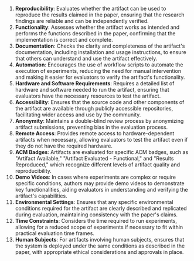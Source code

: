 1. **Reproducibility**: Evaluates whether the artifact can be used to reproduce the results claimed in the paper, ensuring that the research findings are reliable and can be independently verified.
2. **Functionality**: Assesses whether the artifact works as intended and performs the functions described in the paper, confirming that the implementation is correct and complete.
3. **Documentation**: Checks the clarity and completeness of the artifact's documentation, including installation and usage instructions, to ensure that others can understand and use the artifact effectively.
4. **Automation**: Encourages the use of workflow scripts to automate the execution of experiments, reducing the need for manual intervention and making it easier for evaluators to verify the artifact's functionality.
5. **Hardware and Software Requirements**: Requires a detailed list of hardware and software needed to run the artifact, ensuring that evaluators have the necessary resources to test the artifact.
6. **Accessibility**: Ensures that the source code and other components of the artifact are available through publicly accessible repositories, facilitating wider access and use by the community.
7. **Anonymity**: Maintains a double-blind review process by anonymizing artifact submissions, preventing bias in the evaluation process.
8. **Remote Access**: Provides remote access to hardware-dependent artifacts when necessary, allowing evaluators to test the artifact even if they do not have the required hardware.
9. **ACM Badges**: Artifacts are evaluated for specific ACM badges, such as "Artifact Available," "Artifact Evaluated - Functional," and "Results Reproduced," which recognize different levels of artifact quality and reproducibility.
10. **Demo Videos**: In cases where experiments are complex or require specific conditions, authors may provide demo videos to demonstrate key functionalities, aiding evaluators in understanding and verifying the artifact's capabilities.
11. **Environmental Settings**: Ensures that any specific environmental conditions required for the artifact are clearly described and replicated during evaluation, maintaining consistency with the paper's claims.
12. **Time Constraints**: Considers the time required to run experiments, allowing for a reduced scope of experiments if necessary to fit within practical evaluation time frames.
13. **Human Subjects**: For artifacts involving human subjects, ensures that the system is deployed under the same conditions as described in the paper, with appropriate ethical considerations and approvals in place.
